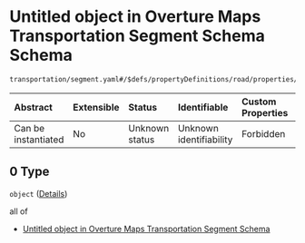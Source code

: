 # Untitled object in Overture Maps Transportation Segment Schema Schema

```txt
transportation/segment.yaml#/$defs/propertyDefinitions/road/properties/roadName/oneOf/0
```



| Abstract            | Extensible | Status         | Identifiable            | Custom Properties | Additional Properties | Access Restrictions | Defined In                                                                                                      |
| :------------------ | :--------- | :------------- | :---------------------- | :---------------- | :-------------------- | :------------------ | :-------------------------------------------------------------------------------------------------------------- |
| Can be instantiated | No         | Unknown status | Unknown identifiability | Forbidden         | Allowed               | none                | [segment.yaml\*](../../../../../../../tmp/jsonschema/schema/transportation/segment.yaml "open original schema") |

## 0 Type

`object` ([Details](segment-defs-propertydefinitions-road-properties-roadname-oneof-0.md))

all of

*   [Untitled object in Overture Maps Transportation Segment Schema](defs-defs-propertydefinitions-name.md "check type definition")
